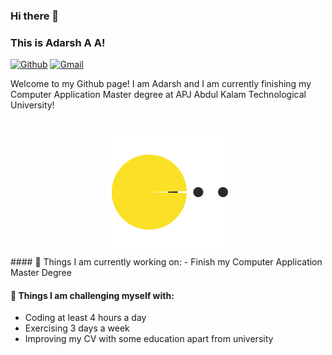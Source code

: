 ### Hi there 👋 
### This is Adarsh A A!

[![Github](https://img.shields.io/badge/-Github-000?style=flat&logo=Github&logoColor=white)](https://github.com/adarsh-aa)
[![Gmail](https://img.shields.io/badge/-Gmail-c14438?style=flat&logo=Gmail&logoColor=white)](mailto:adarshkamath28@gmail.com)

Welcome to my Github page! I am Adarsh and I am currently finishing my Computer Application Master degree at APJ Abdul Kalam Technological University!  
<div align="center">
<br>
	<img src="https://raw.githubusercontent.com/Aniket965/Aniket965/master/pacman.svg?sanitize=true" width="200" height="200">
</div>
#### 🌱 Things I am currently working on: 
- Finish my Computer Application Master Degree   

#### :muscle: Things I am challenging myself with:
- Coding at least 4 hours a day
- Exercising 3 days a week
- Improving my CV with some education apart from university


